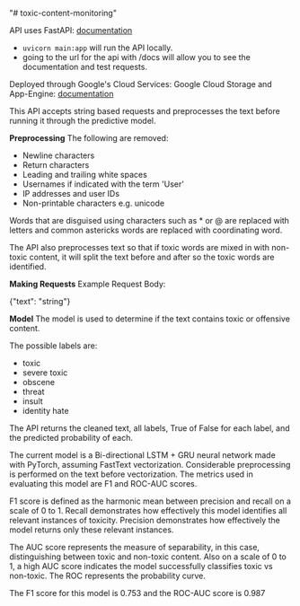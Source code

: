 "# toxic-content-monitoring"

API uses FastAPI: [documentation](https://fastapi.tiangolo.com/tutorial/first-steps/)
* ```uvicorn main:app``` will run the API locally.
* going to the url for the api with /docs will allow you to see the documentation
and test requests.

Deployed through Google's Cloud Services: Google Cloud Storage and App-Engine: [documentation](https://cloud.google.com/appengine/docs)

This API accepts string based requests and preprocesses the text before
  running it through the predictive model.

  **Preprocessing**
  The following are removed:
  - Newline characters
  - Return characters
  - Leading and trailing white spaces
  - Usernames if indicated with the term 'User'
  - IP addresses and user IDs
  - Non-printable characters e.g. unicode

  Words that are disguised using characters such as * or @ are replaced with
  letters and common astericks words are replaced with coordinating word.

  The API also preprocesses text so that if toxic words are mixed in with
  non-toxic content, it will split the text before and after so the toxic words
  are identified.

  **Making Requests**
  Example Request Body:

  {"text": "string"}

  **Model**
  The model is used to determine if the text contains toxic or offensive content.

  The possible labels are:
  - toxic
  - severe toxic
  - obscene
  - threat
  - insult
  - identity hate

  The API returns the cleaned text, all labels, True of False for each label,
  and the predicted probability of each.

  The current model is a Bi-directional LSTM + GRU neural network made with
  PyTorch, assuming FastText vectorization. Considerable preprocessing is
  performed on the text before vectorization. The metrics used in evaluating
  this model are F1 and ROC-AUC scores.

  F1 score is defined as the harmonic mean between precision and recall on a scale of
  0 to 1. Recall demonstrates how effectively this model identifies all relevant
  instances of toxicity. Precision demonstrates how effectively the model returns
  only these relevant instances.

  The AUC score represents the measure of separability, in this case, distinguishing
  between toxic and non-toxic content. Also on a scale of 0 to 1, a high AUC score
  indicates the model successfully classifies toxic vs non-toxic. The ROC represents
  the probability curve.

  The F1 score for this model is 0.753 and the ROC-AUC score is 0.987
